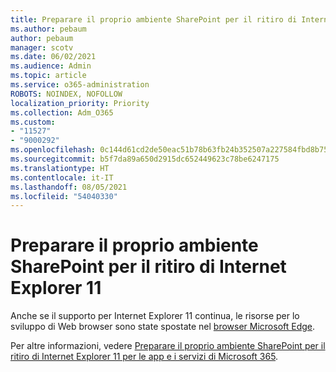 ```yaml
---
title: Preparare il proprio ambiente SharePoint per il ritiro di Internet Explorer 11
ms.author: pebaum
author: pebaum
manager: scotv
ms.date: 06/02/2021
ms.audience: Admin
ms.topic: article
ms.service: o365-administration
ROBOTS: NOINDEX, NOFOLLOW
localization_priority: Priority
ms.collection: Adm_O365
ms.custom:
- "11527"
- "9000292"
ms.openlocfilehash: 0c144d61cd2de50eac51b78b63fb24b352507a227584fbd8b75b2b2b7b3c6ba2
ms.sourcegitcommit: b5f7da89a650d2915dc652449623c78be6247175
ms.translationtype: HT
ms.contentlocale: it-IT
ms.lasthandoff: 08/05/2021
ms.locfileid: "54040330"
---
```

# <a name="prepare-your-sharepoint-environment-for-the-retirement-of-internet-explorer-11"></a>Preparare il proprio ambiente SharePoint per il ritiro di Internet Explorer 11

Anche se il supporto per Internet Explorer 11 continua, le risorse per lo sviluppo di Web browser sono state spostate nel [browser Microsoft Edge](https://www.microsoft.com/edge/business). 

Per altre informazioni, vedere [Preparare il proprio ambiente SharePoint per il ritiro di Internet Explorer 11 per le app e i servizi di Microsoft 365](/sharepoint/prepare-ie11).

